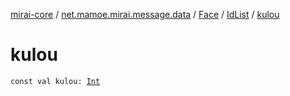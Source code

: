 [mirai-core](../../../index.md) / [net.mamoe.mirai.message.data](../../index.md) / [Face](../index.md) / [IdList](index.md) / [kulou](./kulou.md)

# kulou

`const val kulou: `[`Int`](https://kotlinlang.org/api/latest/jvm/stdlib/kotlin/-int/index.html)